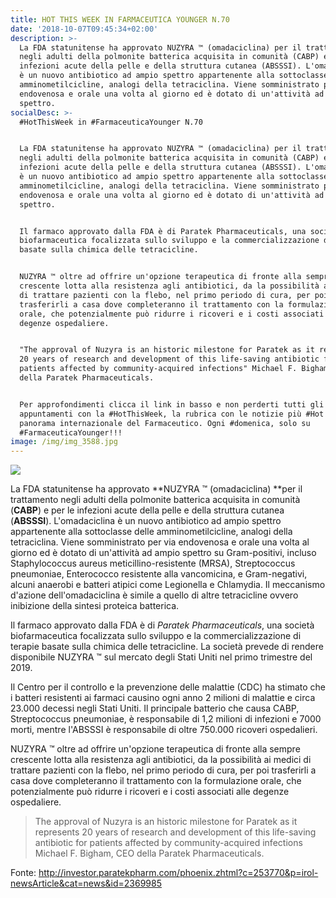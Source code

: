 ```yaml
---
title: HOT THIS WEEK IN FARMACEUTICA YOUNGER N.70
date: '2018-10-07T09:45:34+02:00'
description: >-
  La FDA statunitense ha approvato NUZYRA ™ (omadaciclina) per il trattamento
  negli adulti della polmonite batterica acquisita in comunità (CABP) e per le
  infezioni acute della pelle e della struttura cutanea (ABSSSI). L'omadaciclina
  è un nuovo antibiotico ad ampio spettro appartenente alla sottoclasse delle
  amminometilcicline, analogi della tetraciclina. Viene somministrato per via
  endovenosa e orale una volta al giorno ed è dotato di un'attività ad ampio
  spettro.
socialDesc: >-
  #HotThisWeek in #FarmaceuticaYounger N.70


  La FDA statunitense ha approvato NUZYRA ™ (omadaciclina) per il trattamento
  negli adulti della polmonite batterica acquisita in comunità (CABP) e per le
  infezioni acute della pelle e della struttura cutanea (ABSSSI). L'omadaciclina
  è un nuovo antibiotico ad ampio spettro appartenente alla sottoclasse delle
  amminometilcicline, analogi della tetraciclina. Viene somministrato per via
  endovenosa e orale una volta al giorno ed è dotato di un'attività ad ampio
  spettro.


  Il farmaco approvato dalla FDA è di Paratek Pharmaceuticals, una società
  biofarmaceutica focalizzata sullo sviluppo e la commercializzazione di terapie
  basate sulla chimica delle tetracicline. 


  NUZYRA ™ oltre ad offrire un'opzione terapeutica di fronte alla sempre
  crescente lotta alla resistenza agli antibiotici, da la possibilità ai medici
  di trattare pazienti con la flebo, nel primo periodo di cura, per poi
  trasferirli a casa dove completeranno il trattamento con la formulazione
  orale, che potenzialmente può ridurre i ricoveri e i costi associati alle
  degenze ospedaliere. 


  "The approval of Nuzyra is an historic milestone for Paratek as it represents
  20 years of research and development of this life-saving antibiotic for
  patients affected by community-acquired infections" Michael F. Bigham, CEO
  della Paratek Pharmaceuticals.


  Per approfondimenti clicca il link in basso e non perderti tutti gli
  appuntamenti con la #HotThisWeek, la rubrica con le notizie più #Hot sul
  panorama internazionale del Farmaceutico. Ogni #domenica, solo su
  #FarmaceuticaYounger!!!
image: /img/img_3588.jpg
---
```

![](/img/img_3588.jpg)

La FDA statunitense ha approvato **NUZYRA ™ (omadaciclina) **per il trattamento negli adulti della polmonite batterica acquisita in comunità (**CABP**) e per le infezioni acute della pelle e della struttura cutanea (**ABSSSI**). L'omadaciclina è un nuovo antibiotico ad ampio spettro appartenente alla sottoclasse delle amminometilcicline, analogi della tetraciclina. Viene somministrato per via endovenosa e orale una volta al giorno ed è dotato di un'attività ad ampio spettro su Gram-positivi, incluso Staphylococcus aureus meticillino-resistente (MRSA), Streptococcus pneumoniae, Enterococco resistente alla vancomicina, e Gram-negativi, alcuni anaerobi e batteri atipici come Legionella e Chlamydia. Il meccanismo d'azione dell'omadaciclina è simile a quello di altre tetracicline ovvero inibizione della sintesi proteica batterica.

Il farmaco approvato dalla FDA è di _Paratek Pharmaceuticals_, una società biofarmaceutica focalizzata sullo sviluppo e la commercializzazione di terapie basate sulla chimica delle tetracicline. La società prevede di rendere disponibile NUZYRA ™ sul mercato degli Stati Uniti nel primo trimestre del 2019.

Il Centro per il controllo e la prevenzione delle malattie (CDC) ha stimato che i batteri resistenti ai farmaci causino ogni anno 2 milioni di malattie e circa 23.000 decessi negli Stati Uniti. Il principale batterio che causa CABP, Streptococcus pneumoniae, è responsabile di 1,2 milioni di infezioni e 7000 morti, mentre l'ABSSSI è responsabile di oltre 750.000 ricoveri ospedalieri. 

NUZYRA ™ oltre ad offrire un'opzione terapeutica di fronte alla sempre crescente lotta alla resistenza agli antibiotici, da la possibilità ai medici di trattare pazienti con la flebo, nel primo periodo di cura, per poi trasferirli a casa dove completeranno il trattamento con la formulazione orale, che potenzialmente può ridurre i ricoveri e i costi associati alle degenze ospedaliere. 

> The approval of Nuzyra is an historic milestone for Paratek as it represents 20 years of research and development of this life-saving antibiotic for patients affected by community-acquired infections Michael F. Bigham, CEO della Paratek Pharmaceuticals.

Fonte: http://investor.paratekpharm.com/phoenix.zhtml?c=253770&p=irol-newsArticle&cat=news&id=2369985
